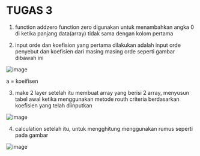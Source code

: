 # TUGAS 3

1. function addzero
function zero digunakan untuk menambahkan angka 0 di ketika panjang data(array) tidak sama dengan kolom pertama 

2. input orde dan koefision
yang pertama dilakukan adalah input orde penyebut dan koefisien dari masing masing orde seperti gambar dibawah ini 

![image](https://user-images.githubusercontent.com/89388721/188905573-9093c90c-be36-4fda-b4ff-c12919ef3de7.png)

a = koeifisen 

3. make 2 layer 
setelah itu membuat array yang berisi 2 array, menyusun tabel awal ketika menggunakan metode routh criteria berdasarkan koefisien yang telah diinputkan

![image](https://user-images.githubusercontent.com/89388721/188905989-7707199f-6b88-4419-aadc-6a24bc5676bb.png)

4. calculation
setelah itu, untuk mengghitung menggunakan rumus seperti pada gambar 

![image](https://user-images.githubusercontent.com/89388721/188906247-13381ac8-91f4-4668-bb3d-8a0b59740a18.png)
